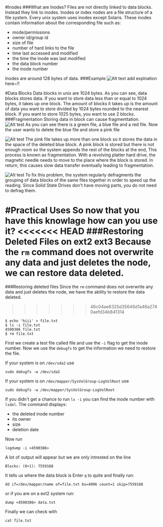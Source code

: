 #Inodes
###What are Inodes?
Files are not directly linked to data blocks.
Instead they link to inodes.
Inodes or index nodes are a file structure of a file system. 
Every unix system uses inodes except Solaris.
These inodes contain information about the corresponding file such as:

* mode/permissions
* owner id/group id 
* size of file
* number of hard links to the file
* time last accessed and modified
* the time the inode was last modified
* the data block number
* the inode number

Inodes are around 128 bytes of data.
###Example
![Alt text](pictures/inode_ex.jpg?raw=true)
add explnation here~!!

#Data Blocks
Data blocks in unix are 1024 bytes.
As you can see, data blocks stores data.
If you want to store data less than or equal to 1024 bytes, it takes up one block.
The amount of blocks it takes up is the amount of data you want to store divided by 1024 bytes rounded to the nearest block.
If you want to store 1025 bytes, you want to use 2 blocks.
###Fragmentation
Storing data in block can cause fragmenttation. 
![Alt test](pictures/frag_1.jpg?raw=true)
As you can see there is a green file, a blue file and a red file. Now the user wants to delete the blue file and store a pink file

![Alt test](pictures/frag_2.jpg?raw=true)
The pink file takes up more than one block so it stores the data 
in the space of the deleted blue block. A pink block is stored but there is not enough room so the system appends the rest of the blocks at the end,
This process is known as fragmentation.
With a revolving platter hard drive, the magnetic needle needs to move to the place where the block is stored. In return, this causes slow data transfer eventually leading to fragmentation.

![Alt test](pictures/frag_3.jpg?raw=true)
To fix this problem, the system regularly defragments the grouping of data blocks of the same files together in order to speed up the reading.
Since Solid State Drives don't have moving parts, you do not need to defrag them.

#Practical Uses
So now that you have this knowlage how can you use it?
<<<<<<< HEAD
###Restoring Deleted Files on ext2 ext3
Because the `rm` command does not overwrite any data and just deletes the node, 
we can restore data deleted.
=======
###Restoring deleted files
Since the `rm` command does not overwrite any data and just deletes the node, 
we have the ability to restore the data deleted.
>>>>>>> 46c04ae6325d35646d1a46a2740aefd34b841314

```
$ echo 'hiii' > file.txt
$ ls -i file.txt
4590386 file.txt
$ rm file.txt
```

First we create a test file called file and use the `-i` flag to get the inode number.
Now we use the `debugfs` to get the information we need to restore the file. 

If your system is on `/dev/sda2` use

```
sudo debugfs -w /dev/sda2
```

If your system is on `/dev/mapper/SysVolGroup-LogVolRoot` use

```
sudo debugfs -w /dev/mapper/SysVolGroup-LogVolRoot
```

If you didn't get a chance to run `ls -i` you can find the inode number with `lsdel`.
The command displays:

* the deleted inode number
* its owner 
* size
* deletion date

Now run

```
logdump -i <4590386>
```

A lot of output will appear but we are only intrested on the line 

```
Blocks: (0+1): 7559168
```

It tells us where the data block is 
Enter `q` to quite and finally run: 

```
dd if=/dev/mapper/name of=file.txt bs=4096 count=1 skip=7559168
```

or if you are on a ext2 system run:

```
dump <4590386> data.txt
```

Finally we can check with

```
cat file.txt
```
